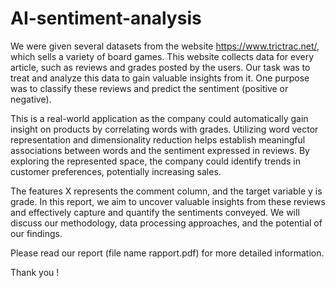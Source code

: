 # AI-sentiment-analysis

We were given several datasets from the website https://www.trictrac.net/, which sells a variety of board games.
This website collects data for every article, such as reviews and grades posted by the users. Our task was to treat
and analyze this data to gain valuable insights from it. One purpose was to classify these reviews and predict the
sentiment (positive or negative).

This is a real-world application as the company could automatically gain insight on products by correlating
words with grades. Utilizing word vector representation and dimensionality reduction helps establish meaningful
associations between words and the sentiment expressed in reviews. By exploring the represented space, the company
could identify trends in customer preferences, potentially increasing sales.

The features X represents the comment column, and the target variable y is grade. In this report, we aim to
uncover valuable insights from these reviews and effectively capture and quantify the sentiments conveyed. We will
discuss our methodology, data processing approaches, and the potential of our findings.

Please read our report (file name rapport.pdf) for more detailed information.

Thank you !
